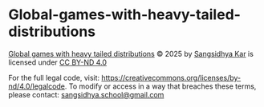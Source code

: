 # Global-games-with-heavy-tailed-distributions
<a href="https://github.com/Sangsidhya/Global-games-with-heavy-tailed-distributions">Global games with heavy tailed distributions</a> © 2025 by <a href="[https://orcid.org/my-orcid?orcid=0009-0008-5874-0403](https://orcid.org/0009-0008-5874-0403)">Sangsidhya Kar</a> is licensed under <a href="https://creativecommons.org/licenses/by-nd/4.0/">CC BY-ND 4.0</a><img src="https://mirrors.creativecommons.org/presskit/icons/cc.svg" alt="" style="max-width: 1em;max-height:1em;margin-left: .2em;"><img src="https://mirrors.creativecommons.org/presskit/icons/by.svg" alt="" style="max-width: 1em;max-height:1em;margin-left: .2em;"><img src="https://mirrors.creativecommons.org/presskit/icons/nd.svg" alt="" style="max-width: 1em;max-height:1em;margin-left: .2em;">

For the full legal code, visit: https://creativecommons.org/licenses/by-nd/4.0/legalcode. 
To modify or access in a way that breaches these terms, please contact: sangsidhya.school@gmail.com

